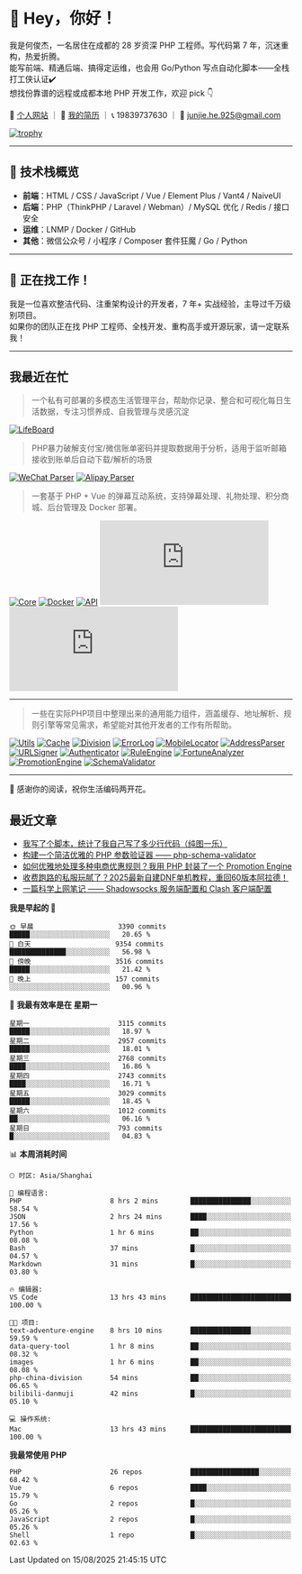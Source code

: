 # 👋 Hey，你好！

我是何俊杰，一名居住在成都的 28 岁资深 PHP 工程师。写代码第 7 年，沉迷重构，热爱折腾。  
能写前端、精通后端、搞得定运维，也会用 Go/Python 写点自动化脚本——全栈打工侠认证✔️  
想找份靠谱的远程或成都本地 PHP 开发工作，欢迎 pick 👇

📄 [个人网站](https://hejunjie.life) ｜ 📄 [我的简历](https://hejunjie.life/docx/%E7%AE%80%E5%8E%8620250406.pdf) ｜ 📞 19839737630 ｜ 📮 junjie.he.925@gmail.com

[![trophy](https://github-profile-trophy.vercel.app/?username=zxc7563598&title=MultiLanguage,Commits,PullRequest,Stars,Experience,Repositories,Followers,Issues)](https://hejunjie.life)

---

## 🚀 技术栈概览

- **前端**：HTML / CSS / JavaScript / Vue / Element Plus / Vant4 / NaiveUI  
- **后端**：PHP（ThinkPHP / Laravel / Webman）/ MySQL 优化 / Redis / 接口安全  
- **运维**：LNMP / Docker / GitHub  
- **其他**：微信公众号 / 小程序 / Composer 套件狂魔 / Go / Python

---

## 📢 正在找工作！

我是一位喜欢整洁代码、注重架构设计的开发者，7 年+ 实战经验，主导过千万级别项目。  
如果你的团队正在找 PHP 工程师、全栈开发、重构高手或开源玩家，请一定联系我！

---

## 我最近在忙

> 一个私有可部署的多模态生活管理平台，帮助你记录、整合和可视化每日生活数据，专注习惯养成、自我管理与灵感沉淀

[![LifeBoard](https://img.shields.io/badge/life--board-个人生活管理仪表盘-1e6091?style=for-the-badge&logo=notion)](https://github.com/zxc7563598/life-board)


> PHP暴力破解支付宝/微信账单密码并提取数据用于分析，适用于监听邮箱接收到账单后自动下载/解析的场景

[![WeChat Parser](https://img.shields.io/badge/php--wechat--bill--parser-微信账单解析器-7bb32e?style=for-the-badge&logo=wechat)](https://github.com/zxc7563598/php-wechat-bill-parser)
[![Alipay Parser](https://img.shields.io/badge/php--alipay--bill--parser-支付宝账单解析器-1677ff?style=for-the-badge&logo=alipay)](https://github.com/zxc7563598/php-alipay-bill-parser)

> 一套基于 PHP + Vue 的弹幕互动系统，支持弹幕处理、礼物处理、积分商城、后台管理及 Docker 部署。

[![Core](https://img.shields.io/badge/php--bilibili--danmu--core-B站交互核心模块-blueviolet?style=for-the-badge&logo=php)](https://github.com/zxc7563598/php-bilibili-danmu-core)
[![Docker](https://img.shields.io/badge/php--bilibili--danmu--docker-Docker一键部署容器-2496ed?style=for-the-badge&logo=docker)](https://github.com/zxc7563598/php-bilibili-danmu-docker)
[![API](https://img.shields.io/badge/php--bilibili--danmu-项目本体-007acc?style=for-the-badge&logo=php)](https://github.com/zxc7563598/php-bilibili-danmu)
[![Admin](https://img.shields.io/badge/vue--bilibili--danmu--admin-前端：管理后台-42b883?style=for-the-badge&logo=vue.js)](https://github.com/zxc7563598/vue-bilibili-danmu-admin)
[![Shop](https://img.shields.io/badge/vue--bilibili--danmu--shop-前端：移动端积分商城-3eaf7c?style=for-the-badge&logo=vue.js)](https://github.com/zxc7563598/vue-bilibili-danmu-shop)

---

> 一些在实际PHP项目中整理出来的通用能力组件，涵盖缓存、地址解析、规则引擎等常见需求，希望能对其他开发者的工作有所帮助。

[![Utils](https://img.shields.io/badge/php--utils-工具函数集合-6e40c9?style=for-the-badge&logo=php)](https://github.com/zxc7563598/php-utils)
[![Cache](https://img.shields.io/badge/php--cache-多层缓存系统-4c51bf?style=for-the-badge&logo=databricks)](https://github.com/zxc7563598/php-cache)
[![Division](https://img.shields.io/badge/php--china--division-行政区划解析-2d6a4f?style=for-the-badge&logo=mapbox)](https://github.com/zxc7563598/php-china-division)
[![ErrorLog](https://img.shields.io/badge/php--error--log-多通道错误日志-ef476f?style=for-the-badge&logo=bugsnag)](https://github.com/zxc7563598/php-error-log)
[![MobileLocator](https://img.shields.io/badge/php--mobile--locator-手机号归属地查询-06d6a0?style=for-the-badge&logo=googlemaps)](https://github.com/zxc7563598/php-mobile-locator)
[![AddressParser](https://img.shields.io/badge/php--address--parser-收货地址解析-118ab2?style=for-the-badge&logo=homeassistant)](https://github.com/zxc7563598/php-address-parser)
[![URLSigner](https://img.shields.io/badge/php--url--signer-签名链接工具-073b4c?style=for-the-badge&logo=linktree)](https://github.com/zxc7563598/php-url-signer)
[![Authenticator](https://img.shields.io/badge/php--google--authenticator-TOTP动态口令-ff6b6b?style=for-the-badge&logo=google)](https://github.com/zxc7563598/php-google-authenticator)
[![RuleEngine](https://img.shields.io/badge/php--simple--rule--engine-轻量规则引擎-f4a261?style=for-the-badge&logo=elastic)](https://github.com/zxc7563598/php-simple-rule-engine)
[![FortuneAnalyzer](https://img.shields.io/badge/php--fortune--analyzer-八字命理分析-c084fc?style=for-the-badge&logo=astro)](https://github.com/zxc7563598/php-fortune-analyzer)
[![PromotionEngine](https://img.shields.io/badge/php--promotion--engine-促销策略引擎-f3722c?style=for-the-badge&logo=shopify)](https://github.com/zxc7563598/php-promotion-engine)
[![SchemaValidator](https://img.shields.io/badge/php--schema--validator-参数验证器-3a86ff?style=for-the-badge&logo=checkmarx)](https://github.com/zxc7563598/php-schema-validator)

---

👋 感谢你的阅读，祝你生活编码两开花。

## 最近文章
<!-- BLOG-POST-LIST:START -->
- [我写了个脚本，统计了我自己写了多少行代码（纯图一乐）](https://hejunjie.life/posts/c02c3d6d.html)
- [构建一个简洁优雅的 PHP 参数验证器 —— php-schema-validator](https://hejunjie.life/posts/a45e4e99.html)
- [如何优雅地处理多种电商优惠规则？我用 PHP 封装了一个 Promotion Engine](https://hejunjie.life/posts/bfc6fc.html)
- [收费跑路的私服玩腻了？2025最新自建DNF单机教程，重回60版本阿拉德！](https://hejunjie.life/posts/f1f8e9a1.html)
- [一篇科学上网笔记 —— Shadowsocks 服务端配置和 Clash 客户端配置](https://hejunjie.life/posts/450aced7.html)
<!-- BLOG-POST-LIST:END -->


<!--START_SECTION:waka-->
**我是早起的 🐤** 

```text
🌞 早晨                     3390 commits        █████░░░░░░░░░░░░░░░░░░░░   20.65 % 
🌆 白天                     9354 commits        ██████████████░░░░░░░░░░░   56.98 % 
🌃 傍晚                     3516 commits        █████░░░░░░░░░░░░░░░░░░░░   21.42 % 
🌙 晚上                     157 commits         ░░░░░░░░░░░░░░░░░░░░░░░░░   00.96 % 
```
📅 **我最有效率是在 星期一** 

```text
星期一                      3115 commits        █████░░░░░░░░░░░░░░░░░░░░   18.97 % 
星期二                      2957 commits        █████░░░░░░░░░░░░░░░░░░░░   18.01 % 
星期三                      2768 commits        ████░░░░░░░░░░░░░░░░░░░░░   16.86 % 
星期四                      2743 commits        ████░░░░░░░░░░░░░░░░░░░░░   16.71 % 
星期五                      3029 commits        █████░░░░░░░░░░░░░░░░░░░░   18.45 % 
星期六                      1012 commits        ██░░░░░░░░░░░░░░░░░░░░░░░   06.16 % 
星期日                      793 commits         █░░░░░░░░░░░░░░░░░░░░░░░░   04.83 % 
```


📊 **本周消耗时间** 

```text
🕑︎ 时区: Asia/Shanghai

💬 编程语言: 
PHP                      8 hrs 2 mins        ███████████████░░░░░░░░░░   58.54 % 
JSON                     2 hrs 24 mins       ████░░░░░░░░░░░░░░░░░░░░░   17.56 % 
Python                   1 hr 6 mins         ██░░░░░░░░░░░░░░░░░░░░░░░   08.08 % 
Bash                     37 mins             █░░░░░░░░░░░░░░░░░░░░░░░░   04.57 % 
Markdown                 31 mins             █░░░░░░░░░░░░░░░░░░░░░░░░   03.80 % 

🔥 编辑器: 
VS Code                  13 hrs 43 mins      █████████████████████████   100.00 % 

🐱‍💻 项目: 
text-adventure-engine    8 hrs 10 mins       ███████████████░░░░░░░░░░   59.59 % 
data-query-tool          1 hr 8 mins         ██░░░░░░░░░░░░░░░░░░░░░░░   08.32 % 
images                   1 hr 6 mins         ██░░░░░░░░░░░░░░░░░░░░░░░   08.08 % 
php-china-division       54 mins             ██░░░░░░░░░░░░░░░░░░░░░░░   06.65 % 
bilibili-danmuji         42 mins             █░░░░░░░░░░░░░░░░░░░░░░░░   05.10 % 

💻 操作系统: 
Mac                      13 hrs 43 mins      █████████████████████████   100.00 % 
```

**我最常使用 PHP** 

```text
PHP                      26 repos            █████████████████░░░░░░░░   68.42 % 
Vue                      6 repos             ████░░░░░░░░░░░░░░░░░░░░░   15.79 % 
Go                       2 repos             █░░░░░░░░░░░░░░░░░░░░░░░░   05.26 % 
JavaScript               2 repos             █░░░░░░░░░░░░░░░░░░░░░░░░   05.26 % 
Shell                    1 repo              █░░░░░░░░░░░░░░░░░░░░░░░░   02.63 % 
```




 Last Updated on 15/08/2025 21:45:15 UTC
<!--END_SECTION:waka-->
